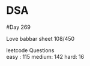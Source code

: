 # DSA

#Day 269

Love babbar sheet
    108/450
    
leetcode Questions   
easy : 115
medium: 142
hard: 16


